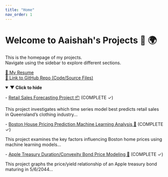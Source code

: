 ```yaml
---
title: "Home"
nav_order: 1
---
```


# Welcome to Aaishah's Projects 🚀 🌍 

This is the homepage of my projects.  
Navigate using the sidebar to explore different sections.

<a href="project1/AaishahAslamResume.pdf" class="btn btn-primary" role="button" target="_blank">📄 My Resume</a>
<br>
<a href="https://github.com/aaishahaslam/projects/tree/main?tab=readme-ov-file" class="btn btn-secondary" role="button" target="_blank">🔗 Link to GitHub Repo (Code/Source Files)</a>
<br>

<details id="projectDetails" open>
  <summary id="toggleLabel"><strong>▼ Click to hide</strong></summary>

  <p>- <a href="./project1/">Retail Sales Forecasting Project 📦</a> (COMPLETE ✓)</p>
  <p>
    This project investigates which time series model best predicts retail sales in Queensland’s clothing industry...
  </p>

  <p>- <a href="./project2/">Boston House Pricing Prediction Machine Learning Analysis 🏡</a> (COMPLETE ✓)</p>
  <p>
    This project examines the key factors influencing Boston home prices using machine learning models...
  </p>

  <p>- <a href="./project4/">Apple Treasury Duration/Convexity Bond Price Modeling 🍎</a> (COMPLETE ✓)</p>
  <p>
    This project graphs the price/yield relationship of an Apple treasury bond maturing in 5/6/2044...
  </p>
</details>

<script>
  const details = document.getElementById('projectDetails');
  const label = document.getElementById('toggleLabel');

  details.addEventListener('toggle', () => {
    label.innerHTML = details.open
      ? '<strong>▼ Click to hide</strong>'
      : '<strong>▶ Click to show</strong>';
  });
</script>
